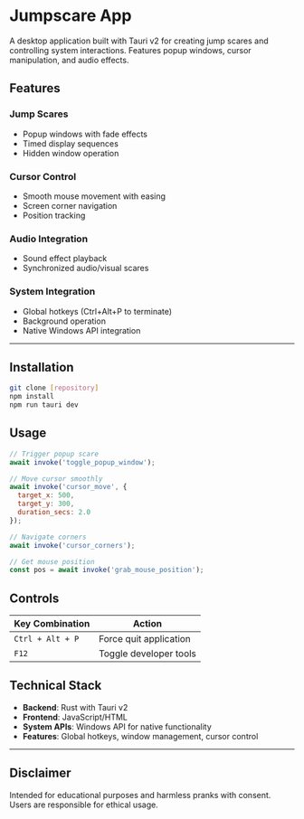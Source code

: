 # Jumpscare App

A desktop application built with Tauri v2 for creating jump scares and controlling system interactions. Features popup windows, cursor manipulation, and audio effects.

## Features

### Jump Scares
- Popup windows with fade effects
- Timed display sequences  
- Hidden window operation

###  Cursor Control
- Smooth mouse movement with easing
- Screen corner navigation
- Position tracking

### Audio Integration
- Sound effect playback
- Synchronized audio/visual scares

###  System Integration
- Global hotkeys (Ctrl+Alt+P to terminate)
- Background operation
- Native Windows API integration

---

## Installation

```bash
git clone [repository]
npm install
npm run tauri dev
```

## Usage

```javascript
// Trigger popup scare
await invoke('toggle_popup_window');

// Move cursor smoothly
await invoke('cursor_move', { 
  target_x: 500, 
  target_y: 300, 
  duration_secs: 2.0 
});

// Navigate corners
await invoke('cursor_corners');

// Get mouse position
const pos = await invoke('grab_mouse_position');
```

##  Controls

| Key Combination | Action |
|-----------------|--------|
| `Ctrl + Alt + P` | Force quit application |
| `F12` | Toggle developer tools |

##  Technical Stack

- **Backend**: Rust with Tauri v2
- **Frontend**: JavaScript/HTML  
- **System APIs**: Windows API for native functionality
- **Features**: Global hotkeys, window management, cursor control

---

##  Disclaimer

Intended for educational purposes and harmless pranks with consent. Users are responsible for ethical usage.
